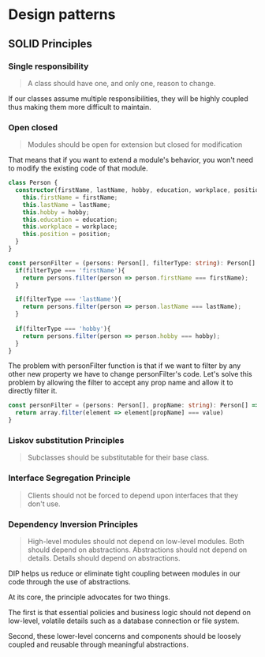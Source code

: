 # Design patterns


## SOLID Principles

### Single responsibility
> A class should have one, and only one, reason to change.

If our classes assume multiple responsibilities, they will be highly coupled thus making them more difficult to maintain.


### Open closed
> Modules should be open for extension but closed for modification

That means that if you want to extend a module's behavior, you won't need to modify the existing code of that module.

```Typescript
class Person {
  constructor(firstName, lastName, hobby, education, workplace, position) {
    this.firstName = firstName;
    this.lastName = lastName;
    this.hobby = hobby;
    this.education = education;
    this.workplace = workplace;
    this.position = position;
  }
}

const personFilter = (persons: Person[], filterType: string): Person[] => {
  if(filterType === 'firstName'){
    return persons.filter(person => person.firstName === firstName);
  }

  if(filterType === 'lastName'){
    return persons.filter(person => person.lastName === lastName);
  }
  
  if(filterType === 'hobby'){
    return persons.filter(person => person.hobby === hobby);
  }
}
```

The problem with personFilter function is that if we want to filter by any other new property we have to change personFilter's code. Let's solve this problem by allowing the filter to accept any prop name and allow it to directly filter it.

```Typescript
const personFilter = (persons: Person[], propName: string): Person[] => {
  return array.filter(element => element[propName] === value)
}
```
  
### Liskov substitution Principles
> Subclasses should be substitutable for their base class.


### Interface Segregation Principle
> Clients should not be forced to depend upon interfaces that they don't use.

### Dependency Inversion Principles

> High-level modules should not depend on low-level modules. Both should depend on abstractions. Abstractions should not depend on details. Details should depend on abstractions.

DIP helps us reduce or eliminate tight coupling between modules in our code through the use of abstractions.

At its core, the principle advocates for two things.

The first is that essential policies and business logic should not depend on low-level, volatile details such as a database connection or file system.

Second, these lower-level concerns and components should be loosely coupled and reusable through meaningful abstractions.
 
